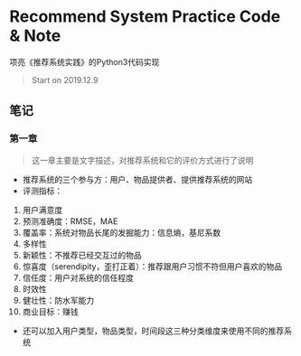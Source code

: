 # Recommend System Practice Code & Note
项亮《推荐系统实践》的Python3代码实现
> Start on 2019.12.9

## 笔记
### 第一章
> 这一章主要是文字描述，对推荐系统和它的评价方式进行了说明
* 推荐系统的三个参与方：用户、物品提供者、提供推荐系统的网站
* 评测指标：
1. 用户满意度
2. 预测准确度：RMSE，MAE
3. 覆盖率：系统对物品长尾的发掘能力：信息熵，基尼系数
4. 多样性
5. 新颖性：不推荐已经交互过的物品
6. 惊喜度（serendipity，歪打正着）：推荐跟用户习惯不符但用户喜欢的物品
7. 信任度：用户对系统的信任程度
8. 时效性
9. 健壮性：防水军能力
10. 商业目标：赚钱
* 还可以加入用户类型，物品类型，时间段这三种分类维度来使用不同的推荐系统
